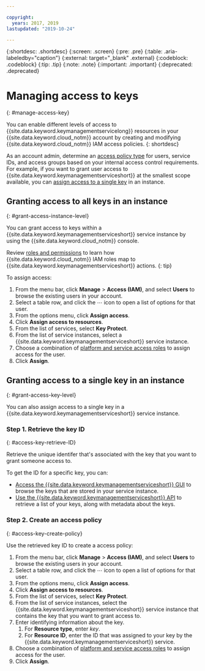 ```yaml
---

copyright:
  years: 2017, 2019
lastupdated: "2019-10-24"

---
```


{:shortdesc: .shortdesc}
{:screen: .screen}
{:pre: .pre}
{:table: .aria-labeledby="caption"}
{:external: target="_blank" .external}
{:codeblock: .codeblock}
{:tip: .tip}
{:note: .note}
{:important: .important}
{:deprecated: .deprecated}

# Managing access to keys
{: #manage-access-key}

You can enable different levels of access to {{site.data.keyword.keymanagementservicelong}} resources in your {{site.data.keyword.cloud_notm}} account by creating and modifying {{site.data.keyword.cloud_notm}} IAM access policies.
{: shortdesc}

As an account admin, determine an [access policy type](/docs/iam?topic=iam-userroles#policytypes) for users, service IDs, and access groups based on your internal access control requirements. For example, if you want to grant user access to {{site.data.keyword.keymanagementserviceshort}} at the smallest scope available, you can [assign access to a single key](#granting-access-to-a-specific-key-in-an-instance) in an instance.

## Granting access to all keys in an instance
{: #grant-access-instance-level}

You can grant access to keys within a {{site.data.keyword.keymanagementserviceshort}} service instance by using the {{site.data.keyword.cloud_notm}} console.

Review [roles and permissions](/docs/services/key-protect?topic=key-protect-manage-access) to learn how {{site.data.keyword.cloud_notm}} IAM roles map to {{site.data.keyword.keymanagementserviceshort}} actions.
{: tip}

To assign access:

1. From the menu bar, click **Manage** &gt; **Access (IAM)**, and select **Users** to browse the existing users in your account.
2. Select a table row, and click the ⋯ icon to open a list of options for that user.
3. From the options menu, click **Assign access**.
4. Click **Assign access to resources**.
5. From the list of services, select **Key Protect**.
6. From the list of service instances, select a {{site.data.keyword.keymanagementserviceshort}} service instance.
7. Choose a combination of [platform and service access roles](/docs/services/key-protect?topic=key-protect-manage-access#roles) to assign access for the user.
8. Click **Assign**.

## Granting access to a single key in an instance
{: #grant-access-key-level}

You can also assign access to a single key in a {{site.data.keyword.keymanagementserviceshort}} service instance.

### Step 1. Retrieve the key ID
{: #access-key-retrieve-ID}

Retrieve the unique identifer that's associated with the key that you want to grant someone access to.

To get the ID for a specific key, you can:

- [Access the {{site.data.keyword.keymanagementserviceshort}} GUI](/docs/services/key-protect?topic=key-protect-view-keys#view-keys-gui) to browse the keys that are stored in your service instance.
- [Use the {{site.data.keyword.keymanagementserviceshort}} API](/docs/services/key-protect?topic=key-protect-view-keys#retrieve-keys-api) to retrieve a list of your keys, along with metadata about the keys.

### Step 2. Create an access policy
{: #access-key-create-policy}

Use the retrieved key ID to create a access policy: 

1. From the menu bar, click **Manage** &gt; **Access (IAM)**, and select **Users** to browse the existing users in your account.
2. Select a table row, and click the ⋯ icon to open a list of options for that user.
3. From the options menu, click **Assign access**.
4. Click **Assign access to resources**.
5. From the list of services, select **Key Protect**.
6. From the list of service instances, select the {{site.data.keyword.keymanagementserviceshort}} service instance that contains the key that you want to grant access to.
7. Enter identifying information about the key.
   1. For **Resource type**, enter _key_.
   2. For **Resource ID**, enter the ID that was assigned to your key by the {{site.data.keyword.keymanagementserviceshort}} service. 
8. Choose a combination of [platform and service access roles](/docs/services/key-protect?topic=key-protect-manage-access#roles) to assign access for the user.
9. Click **Assign**.

